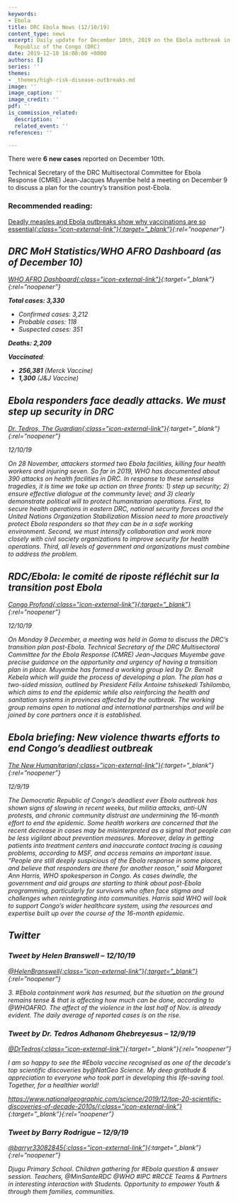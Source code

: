 ```yaml
---
keywords:
- Ebola
title: DRC Ebola News (12/10/19)
content_type: news
excerpt: Daily update for December 10th, 2019 on the Ebola outbreak in eastern Democratic
  Republic of the Congo (DRC)
date: 2019-12-10 16:00:00 +0000
authors: []
series: ''
themes:
- _themes/high-risk-disease-outbreaks.md
image: ''
image_caption: ''
image_credit: ''
pdf: ''
is_commission_related:
  description: ''
  related_event: ''
references: ''

---
```

There were **6** **new cases** reported on December 10th.

Technical Secretary of the DRC Multisectoral Committee for Ebola Response (CMRE) Jean-Jacques Muyembe held a meeting on December 9 to discuss a plan for the country’s transition post-Ebola.

### Recommended reading:

[Deadly measles and Ebola outbreaks show why vaccinations are so essential<i/>{:class=”icon-external-link”}{:target=”_blank”}](https://thehill.com/opinion/healthcare/473805-deadly-measles-and-ebola-outbreaks-show-why-vaccinations-are-so-essential){:rel=”noopener”}

## DRC MoH Statistics/WHO AFRO Dashboard (as of December 10)

[WHO AFRO Dashboard<i/>{:class=”icon-external-link”}](http://who.maps.arcgis.com/apps/opsdashboard/index.html#/e70c3804f6044652bc37cce7d8fcef6c){:target=”_blank”}{:rel=”noopener”}

**Total cases: 3,330**

* Confirmed cases: 3,212
* Probable cases: 118
* Suspected cases: 351

**Deaths: 2,209**

**Vaccinated**:

* **256,381** (Merck Vaccine)
* **1,300** (J&J Vaccine)

## Ebola responders face deadly attacks. We must step up security in DRC

[_Dr. Tedros, The Guardian_<i/>{:class=”icon-external-link”}](https://www.theguardian.com/global-development/2019/dec/10/ebola-responders-face-deadly-attacks-we-must-step-up-security-in-drc?utm_source=Global+Health+NOW+Main+List&utm_campaign=50627b9317-EMAIL_CAMPAIGN_2019_12_09_01_27&utm_medium=email&utm_term=0_8d0d062dbd-50627b9317-3009629){:target=”_blank”}{:rel=”noopener”}

_12/10/19_

On 28 November, attackers stormed two Ebola facilities, killing four health workers and injuring seven. So far in 2019, WHO has documented about 390 attacks on health facilities in DRC. In response to these senseless tragedies, it is time we take up action on three fronts: 1) step up security; 2) ensure effective dialogue at the community level; and 3) clearly demonstrate political will to protect humanitarian operations. First, to secure health operations in eastern DRC, national security forces and the United Nations Organization Stabilization Mission need to more proactively protect Ebola responders so that they can be in a safe working environment. Second, we must intensify collaboration and work more closely with civil society organizations to improve security for health operations. Third, all levels of government and organizations must combine to address the problem.

## RDC/Ebola: le comité de riposte réfléchit sur la transition post Ebola

[_Congo Profond_<i/>{:class=”icon-external-link”}{:target=”_blank”}](https://congoprofond.net/rdc-ebola-le-comite-de-riposte-reflechit-sur-la-transition-post-ebola/){:rel=”noopener”}

_12/10/19_

On Monday 9 December, a meeting was held in Goma to discuss the DRC’s transition plan post-Ebola. Technical Secretary of the DRC Multisectoral Committee for the Ebola Response (CMRE) Jean-Jacques Muyembe gave precise guidance on the opportunity and urgency of having a transition plan in place. Muyembe has formed a working group led by Dr. Benoît Kebela which will guide the process of developing a plan. The plan has a two-sided mission, outlined by President Félix Antoine tshisekedi Tshilombo, which aims to end the epidemic while also reinforcing the health and sanitation systems in provinces affected by the outbreak. The working group remains open to national and international partnerships and will be joined by core partners once it is established.

## Ebola briefing: New violence thwarts efforts to end Congo’s deadliest outbreak

[_The New Humanitarian_<i/>{:class=”icon-external-link”}](https://www.thenewhumanitarian.org/news/2019/12/09/Ebola-Congo-attacks-WHO){:target=”_blank”}{:rel=”noopener”}

_12/9/19_

The Democratic Republic of Congo’s deadliest ever Ebola outbreak has shown signs of slowing in recent weeks, but militia attacks, anti-UN protests, and chronic community distrust are undermining the 16-month effort to end the epidemic. Some health workers are concerned that the recent decrease in cases may be misinterpreted as a signal that people can be less vigilant about prevention measures. Moreover, delay in getting patients into treatment centers and inaccurate contact tracing is causing problems, according to MSF, and access remains an important issue. “People are still deeply suspicious of the Ebola response in some places, and believe that responders are there for another reason,” said Margaret Ann Harris, WHO spokesperson in Congo. As cases dwindle, the government and aid groups are starting to think about post-Ebola programming, particularly for survivors who often face stigma and challenges when reintegrating into communities. Harris said WHO will look to support Congo’s wider healthcare system, using the resources and expertise built up over the course of the 16-month epidemic.

## Twitter

### Tweet by Helen Branswell – 12/10/19

[@HelenBranswell<i/>{:class=”icon-external-link”}{:target=”_blank”}](https://twitter.com/HelenBranswell/status/1204419720042049543){:rel=”noopener”}

3\. #Ebola containment work has resumed, but the situation on the ground remains tense & that is affecting how much can be done, according to @WHOAFRO. The affect of the violence in the last half of Nov. is already evident. The daily average of reported cases is on the rise.

### Tweet by Dr. Tedros Adhanom Ghebreyesus – 12/9/19

[@DrTedros<i/>{:class=”icon-external-link”}](https://twitter.com/DrTedros/status/1204142051551535106){:target=”_blank”}{:rel=”noopener”}

I am so happy to see the #Ebola vaccine recognised as one of the decade's top scientific discoveries by@NatGeo Science. My deep gratitude & appreciation to everyone who took part in developing this life-saving tool. Together, for a healthier world!

[https://www.nationalgeographic.com/science/2019/12/top-20-scientific-discoveries-of-decade-2010s/<i/>{:class=”icon-external-link”}](https://www.nationalgeographic.com/science/2019/12/top-20-scientific-discoveries-of-decade-2010s/){:target=”_blank”}{:rel=”noopener”}

### Tweet by Barry Rodrigue – 12/9/19

[@barryr33082845<i/>{:class=”icon-external-link”}](https://twitter.com/barryr33082845/status/1204104663127199745){:target=”_blank”}{:rel=”noopener”}

Djugu Primary School. Children gathering for #Ebola question & answer session. Teachers, @MinSanteRDC @WHO #IPC #RCCE Teams & Partners in interesting interaction with Students. Opportunity to empower Youth & through them families, communities.